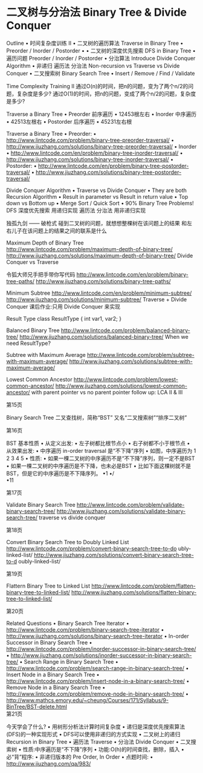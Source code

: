 # 二叉树与分治法 Binary Tree & Divide Conquer


Outline
• 时间复杂度训练 II
• 二叉树的遍历算法 Traverse in Binary Tree
• Preorder / Inorder / Postorder •
• 二叉树的深度优先搜索 DFS in Binary Tree
• 遍历问题 Preorder / Inorder / Postorder
• 分治算法 Introduce Divide Conquer Algorithm
• 非递归 遍历法 分治法 Non-recursion vs Traverse vs Divide Conquer • 二叉搜索树 Binary Search Tree
• Insert / Remove / Find / Validate


Time Complexity Training II
通过O(n)的时间，把n的问题，变为了两个n/2的问题，复杂度是多少? 通过O(1)的时间，把n的问题，变成了两个n/2的问题，复杂度是多少?

Traverse a Binary Tree
• Preorder 前序遍历 • 12453根左右
• Inorder 中序遍历 • 42513左根右
• Postorder 后序遍历 • 45231左右根


Traverse a Binary Tree
• Preorder:
• http://www.lintcode.com/problem/binary-tree-preorder-traversal/ • http://www.jiuzhang.com/solutions/binary-tree-preorder-traversal/
• Inorder
• http://www.lintcode.com/en/problem/binary-tree-inorder-traversal/ • http://www.jiuzhang.com/solutions/binary-tree-inorder-traversal/
• Postorder:
• http://www.lintcode.com/en/problem/binary-tree-postorder-traversal/ • http://www.jiuzhang.com/solutions/binary-tree-postorder-traversal/


Divide Conquer Algorithm
• Traverse vs Divide Conquer
• They are both Recursion Algorithm
• Result in parameter vs Result in return value • Top down vs Bottom up
• Merge Sort / Quick Sort
• 90% Binary Tree Problems!
DFS 深度优先搜索
用递归实现
遍历法 分治法
用非递归实现


独孤九剑 —— 破枪式 碰到二叉树的问题，就想想整棵树在该问题上的结果 和左右儿子在该问题上的结果之间的联系是什么

Maximum Depth of Binary Tree
http://www.lintcode.com/problem/maximum-depth-of-binary-tree/
http://www.jiuzhang.com/solutions/maximum-depth-of-binary-tree/
Divide Conquer vs Traverse

令狐大师兄手把手带你写代码 http://www.lintcode.com/en/problem/binary-tree-paths/
http://www.jiuzhang.com/solutions/binary-tree-paths/

Minimum Subtree
http://www.lintcode.com/en/problem/minimum-subtree/
http://www.jiuzhang.com/solutions/minimum-subtree/
Traverse + Divide Conquer 课后作业:只用 Divide Conquer 来实现

Result Type class ResultType { int var1, var2; }

Balanced Binary Tree
http://www.lintcode.com/problem/balanced-binary-tree/
http://www.jiuzhang.com/solutions/balanced-binary-tree/
When we need ResultType?

Subtree with Maximum Average
http://www.lintcode.com/problem/subtree-with-maximum-average/
http://www.jiuzhang.com/solutions/subtree-with-maximum-average/


Lowest Common Ancestor
http://www.lintcode.com/problem/lowest-common-ancestor/
http://www.jiuzhang.com/solutions/lowest-common-ancestor/
with parent pointer vs no parent pointer follow up: LCA II & III

第15页

Binary Search Tree 二叉查找树，简称“BST” 又名“二叉搜索树”“排序二叉树”

第16页

BST 基本性质
• 从定义出发:
• 左子树都比根节点小
• 右子树都不小于根节点
• 从效果出发:
• 中序遍历 in-order traversal 是“不下降”序列 • 如图，中序遍历为 1 2 3 4 5
• 性质:
• 如果一棵二叉树的中序遍历不是“不下降”序列，则一定不是BST • 如果一棵二叉树的中序遍历是不下降，也未必是BST
• 比如下面这棵树就不是BST，但是它的中序遍历是不下降序列。 •1
•/\
•11

第17页

Validate Binary Search Tree
http://www.lintcode.com/problem/validate-binary-search-tree/
http://www.jiuzhang.com/solutions/validate-binary-search-tree/
traverse vs divide conquer

第18页

Convert Binary Search Tree to Doubly Linked List
http://www.lintcode.com/problem/convert-binary-search-tree-to-do
ubly-linked-list/
http://www.jiuzhang.com/solutions/convert-binary-search-tree-to-d oubly-linked-list/

第19页

Flattern Binary Tree to Linked List
http://www.lintcode.com/problem/flatten-binary-tree-to-linked-list/
http://www.jiuzhang.com/solutions/flatten-binary-tree-to-linked-list/

第20页

Related Questions
• Binary Search Tree Iterator
• http://www.lintcode.com/problem/binary-search-tree-iterator
• http://www.jiuzhang.com/solutions/binary-search-tree-iterator • In-order Successor in Binary Search Tree
• http://www.lintcode.com/problem/inorder-successor-in-binary-search-tree/ • http://www.jiuzhang.com/solutions/inorder-successor-in-binary-search-tree/ • Search Range in Binary Search Tree
• http://www.lintcode.com/problem/search-range-in-binary-search-tree/
• Insert Node in a Binary Search Tree
• http://www.lintcode.com/problem/insert-node-in-a-binary-search-tree/
• Remove Node in a Binary Search Tree
• http://www.lintcode.com/problem/remove-node-in-binary-search-tree/
• http://www.mathcs.emory.edu/~cheung/Courses/171/Syllabus/9-BinTree/BST-delete.html  
第21页

今天学会了什么?
• 用树形分析法计算时间复杂度
• 递归是深度优先搜索算法(DFS)的一种实现形式 • DFS可以使用非递归的方式实现
• 二叉树上的递归 Recursion in Binary Tree • 遍历法 Traverse
• 分治法 Divide Conquer
• 二叉搜索树
• 性质:中序遍历是“不下降”序列
• 功能:O(h)的时间查找，删除，插入
• 必“背”程序:
• 非递归版本的 Pre Order, In Order
• 点题时间:
• http://www.jiuzhang.com/qa/983/

